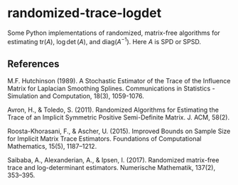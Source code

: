 # randomized-trace-logdet
Some Python implementations of randomized, matrix-free algorithms for estimating $\text{tr}(A)$, $\log \det(A)$, and $\text{diag}(A^{-1})$. Here $A$ is SPD or SPSD.


## References

M.F. Hutchinson (1989). A Stochastic Estimator of the Trace of the Influence Matrix for Laplacian Smoothing Splines. Communications in Statistics - Simulation and Computation, 18(3), 1059-1076.

Avron, H., & Toledo, S. (2011). Randomized Algorithms for Estimating the Trace of an Implicit Symmetric Positive Semi-Definite Matrix. J. ACM, 58(2).

Roosta-Khorasani, F., & Ascher, U. (2015). Improved Bounds on Sample Size for Implicit Matrix Trace Estimators. Foundations of Computational Mathematics, 15(5), 1187–1212.

Saibaba, A., Alexanderian, A., & Ipsen, I. (2017). Randomized matrix-free trace and log-determinant estimators. Numerische Mathematik, 137(2), 353–395.






